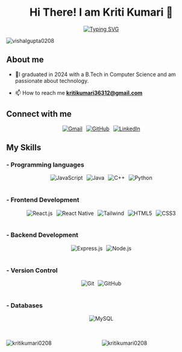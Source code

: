 <h1 align="center">Hi There!  I am Kriti Kumari 👋</h1>
<p align="center">
<a href="https://git.io/typing-svg"><img src="https://readme-typing-svg.herokuapp.com?font=Roboto&weight=500&size=40&pause=1000&center=true&width=600&height=100&lines=Frontend+Developer;Backend+Enthusiast" alt="Typing SVG" /></a>
</p>
 

<p align="left"> <img src="https://komarev.com/ghpvc/?username=kritikumari0208&label=Profile%20views&color=0e75b6&style=flat" alt="vishalgupta0208" /> </p>

## About me

- 🏫I graduated in 2024 with a B.Tech in Computer Science and am passionate about technology.

- 📫 How to reach me **kritikumari36312@gmail.com**




## <h2 align=left> Connect with me </h2>

 <div style="display: flex; flex-wrap: wrap; justify-content: center; gap: 10px;">
  <a href="mailto:kritikumari36312@gmail.com">
    <img src="https://img.shields.io/badge/Gmail-EA4335?style=for-the-badge&logo=gmail&logoColor=white" alt="Gmail"/>
  </a>
  <a href="https://github.com/kritikumari0208">
    <img src="https://img.shields.io/badge/GitHub-181717?style=for-the-badge&logo=github&logoColor=white" alt="GitHub"/>
  </a>
  <a href="https://www.linkedin.com/in/kriti36312/">
    <img src="https://img.shields.io/badge/LinkedIn-0077B5?style=for-the-badge&logo=linkedin&logoColor=white" alt="LinkedIn"/>
  </a>
 
   
</div>


 ## My Skills

 ### - Programming languages

<div style="display: flex; flex-wrap: wrap; justify-content: center; gap: 10px;">
  <img src="https://img.shields.io/badge/-JavaScript-F7DF1E?style=for-the-badge&logo=javascript&logoColor=white" alt="JavaScript"/>
  <img src="https://img.shields.io/badge/-Java-007396?style=for-the-badge&logo=java&logoColor=white" alt="Java"/>
   <img src="https://img.shields.io/badge/-C++-007396?style=for-the-badge&logo=C++&logoColor=white" alt="C++"/>
  <img src="https://img.shields.io/badge/-Python-3776AB?style=for-the-badge&logo=python&logoColor=white" alt="Python"/>
</div>
<br/>


### - Frontend Development

<div style="display: flex; flex-wrap: wrap; justify-content: center; gap: 10px;">
  <img src="https://img.shields.io/badge/-React.js-61DAFB?style=for-the-badge&logo=react&logoColor=black" alt="React.js"/>
  <img src="https://img.shields.io/badge/-React%20Native-61DAFB?style=for-the-badge&logo=react&logoColor=black" alt="React Native"/>
   <img src="https://img.shields.io/badge/-Tailwind-61DAFB?style=for-the-badge&logo=tailwind%20css&logoColor=black" alt="Tailwind"/>
  <img src="https://img.shields.io/badge/-HTML5-E34F26?style=for-the-badge&logo=html5&logoColor=white" alt="HTML5"/>
  <img src="https://img.shields.io/badge/-CSS3-1572B6?style=for-the-badge&logo=css3&logoColor=white" alt="CSS3"/>
  
</div>
<br/>

### - Backend Development

<div style="display: flex; justify-content: center; flex-wrap: wrap; gap: 10px;">
  <img src="https://img.shields.io/badge/-Node.js-339933?style=for-the-badge&logo=node.js&logoColor=white" alt="Express.js"/>
   <img src="https://img.shields.io/badge/ExpressJs-000?style=for-the-badge&logo=express&logoColor=white" alt="Node.js"/>
</div>
<br/>


 ### - Version Control

<div style="display: flex; justify-content: center; flex-wrap: wrap; gap: 10px;">
  <img src="https://img.shields.io/badge/-Git-F05032?style=for-the-badge&logo=git&logoColor=white" alt="Git"/>
  <img src="https://img.shields.io/badge/-GitHub-181717?style=for-the-badge&logo=github&logoColor=white" alt="GitHub"/>
</div>
<br/>

### - Databases

<div style="display: flex; justify-content: center; flex-wrap: wrap; gap: 10px;">
  <img src="https://img.shields.io/badge/-MySQL-4479A1?style=for-the-badge&logo=mysql&logoColor=white" alt="MySQL"/>
</div>

<br>



 </br>
<p align="center"  style="margin-bottom: 20px;">
  <img align="left" src="https://github-readme-stats.vercel.app/api/top-langs?username=kritikumari0208&show_icons=true&locale=en&layout=compact" alt="kritikumari0208"  />
  <img align="center" src="https://github-readme-stats.vercel.app/api?username=kritikumari0208&show_icons=true&locale=en" alt="kritikumari0208" />
</p>

 
